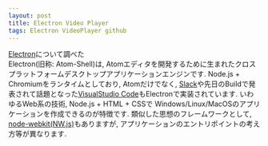 ```yaml
---
layout: post
title: Electron Video Player
tags: Electron VideoPlayer github 
---
```


[Electron](http://electron.atom.io/)について調べた<br>
Electron(旧称: Atom-Shell)は, Atomエディタを開発するために生まれたクロスプラットフォームデスクトップアプリケーションエンジンです.
Node.js + Chromiumをランタイムとしており, Atomだけでなく, [Slack](https://slack.com/)や先日のBuildで発表されて話題となった[VisualStudio Code](https://code.visualstudio.com/)もElectronで実装されています.
いわゆるWeb系の技術, Node.js + HTML + CSSで Windows/Linux/MacOSのアプリケーションを作成できるのが特徴です.
類似した思想のフレームワークとして, [node-webkit(NW.js)](http://nwjs.io/)もありますが, アプリケーションのエントリポイントの考え方等が異なります.
